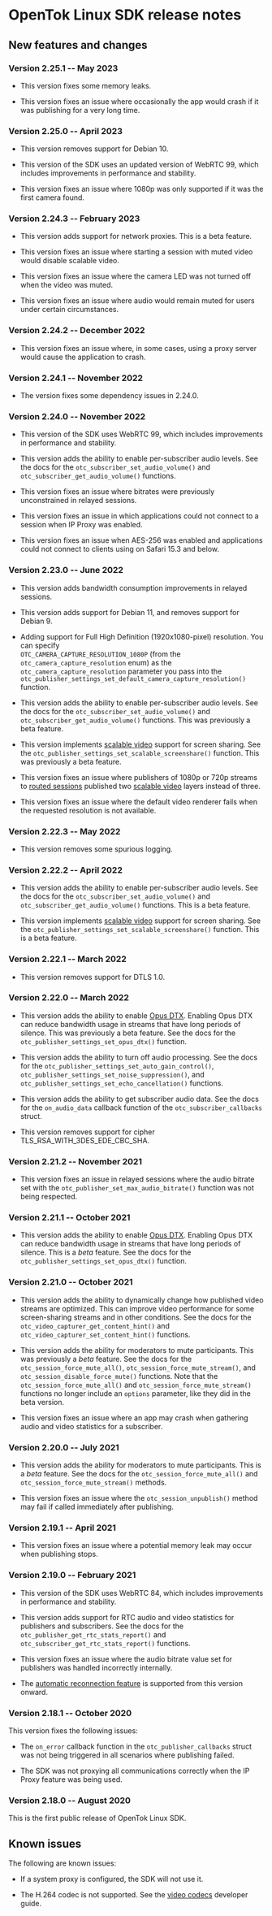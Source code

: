 # OpenTok Linux SDK release notes

## New features and changes

### Version 2.25.1 -- May 2023

* This version fixes some memory leaks.

* This version fixes an issue where occasionally the app would crash if it was publishing for a very 
  long time.  

### Version 2.25.0 -- April 2023

* This version removes support for Debian 10.

* This version of the SDK uses an updated version of WebRTC 99, which includes improvements in performance and stability.

* This version fixes an issue where 1080p was only supported if it was the first camera found.

### Version 2.24.3 -- February 2023

* This version adds support for network proxies. This is a beta feature.

* This version fixes an issue where starting a session with muted video would disable scalable video. 

* This version fixes an issue where the camera LED was not turned off when the video was muted. 

* This version fixes an issue where audio would remain muted for users under certain circumstances.

### Version 2.24.2 -- December 2022

* This version fixes an issue where, in some cases, using a proxy server would cause the application to crash. 

### Version 2.24.1 -- November 2022

* The version fixes some dependency issues in 2.24.0. 

### Version 2.24.0 -- November 2022

* This version of the SDK uses WebRTC 99, which includes improvements in performance and stability.

* This version adds the ability to enable per-subscriber audio levels. See the docs for the 
  `otc_subscriber_set_audio_volume()` and `otc_subscriber_get_audio_volume()` functions.

* This version fixes an issue where bitrates were previously unconstrained in relayed sessions. 

* This version fixes an issue in which applications could not connect to a session when IP Proxy
  was enabled.

* This version fixes an issue when AES-256 was enabled and applications could not connect to
  clients using on Safari 15.3 and below.

### Version 2.23.0 -- June 2022

* This version adds bandwidth consumption improvements in relayed sessions.

* This version adds support for Debian 11, and removes support for Debian 9.

* Adding support for Full High Definition (1920x1080-pixel) resolution. You can specify  
  `OTC_CAMERA_CAPTURE_RESOLUTION_1080P` (from the `otc_camera_capture_resolution` enum) as the
  `otc_camera_capture_resolution` parameter you pass into the `otc_publisher_settings_set_default_camera_capture_resolution()`
  function. 

* This version adds the ability to enable per-subscriber audio levels. See the docs for the 
  `otc_subscriber_set_audio_volume()` and `otc_subscriber_get_audio_volume()` functions.  This was previously a beta feature.

* This version implements [scalable video](https://tokbox.com/developer/guides/scalable-video/) support for screen sharing. 
  See the `otc_publisher_settings_set_scalable_screenshare()` function. This was previously a beta feature.

* This version fixes an issue where publishers of 1080p or 720p streams to
  [routed sessions](https://tokbox.com/developer/guides/create-session/#media-mode)
  published two [scalable video](https://tokbox.com/developer/guides/scalable-video/)
  layers instead of three.

* This version fixes an issue where the default video renderer fails when the requested resolution is not available. 

### Version 2.22.3 -- May 2022

* This version removes some spurious logging. 

### Version 2.22.2 -- April 2022

* This version adds the ability to enable per-subscriber audio levels. See the docs for
  the `otc_subscriber_set_audio_volume()` and `otc_subscriber_get_audio_volume()` functions.  This is a beta feature.

* This version implements [scalable video](https://tokbox.com/developer/guides/scalable-video/) support for 
  screen sharing. See the `otc_publisher_settings_set_scalable_screenshare()` function. This is a beta feature.

### Version 2.22.1 -- March 2022

* This version removes support for DTLS 1.0.

### Version 2.22.0 -- March 2022

* This version adds the ability to enable [Opus DTX](https://datatracker.ietf.org/doc/html/rfc7587#section-3.1.3).
  Enabling Opus DTX can reduce bandwidth usage in streams that have long periods of silence.
  This was previously a beta feature. See the docs for the `otc_publisher_settings_set_opus_dtx()`
  function.

* This version adds the ability to turn off audio processing. See the docs for the
  `otc_publisher_settings_set_auto_gain_control()`, `otc_publisher_settings_set_noise_suppression()`,
  and `otc_publisher_settings_set_echo_cancellation()` functions.

* This version adds the ability to get subscriber audio data. See the docs for
  the `on_audio_data` callback function of the `otc_subscriber_callbacks` struct.

* This version removes support for cipher TLS_RSA_WITH_3DES_EDE_CBC_SHA.

### Version 2.21.2 -- November 2021

* This version fixes an issue in relayed sessions where the audio bitrate set with
  the `otc_publisher_set_max_audio_bitrate()` function was not being respected.

### Version 2.21.1 -- October 2021

* This version adds the ability to enable [Opus DTX](https://datatracker.ietf.org/doc/html/rfc7587#section-3.1.3).
  Enabling Opus DTX can reduce bandwidth usage in streams that have long periods of silence.
  This is a <i>beta</i> feature. See the docs for the `otc_publisher_settings_set_opus_dtx()`
  function.

### Version 2.21.0 -- October 2021

* This version adds the ability to dynamically change how published video streams are optimized.
  This can improve video performance for some screen-sharing streams and in other conditions.
  See the docs for the `otc_video_capturer_get_content_hint()` and `otc_video_capturer_set_content_hint()`
  functions.

* This version adds the ability for moderators to mute participants. This was previously a
  _beta_ feature. See the docs for the `otc_session_force_mute_all()`, `otc_session_force_mute_stream()`,
  and `otc_session_disable_force_mute()` functions. Note that the `otc_session_force_mute_all()` and
  `otc_session_force_mute_stream()` functions no longer include an `options` parameter, like they did
  in the beta version.

* This version fixes an issue where an app may crash when gathering audio and video statistics for a subscriber.

### Version 2.20.0 -- July 2021

* This version adds the ability for moderators to mute participants. This is a *beta*
  feature. See the docs for the `otc_session_force_mute_all()` and `otc_session_force_mute_stream()` methods.

* This version fixes an issue where the `otc_session_unpublish()` method may fail if called immediately after publishing.

### Version 2.19.1 -- April 2021

* This version fixes an issue where a potential memory leak may occur when publishing stops.

### Version 2.19.0 -- February 2021

* This version of the SDK uses WebRTC 84, which includes improvements in performance and stability.

* This version adds support for RTC audio and video statistics for publishers and subscribers.
  See the docs for the  `otc_publisher_get_rtc_stats_report()` and `otc_subscriber_get_rtc_stats_report()`
  functions.

* This version fixes an issue where the audio bitrate value set for publishers was handled incorrectly internally.

* The [automatic reconnection feature](https://tokbox.com/developer/guides/connect-session/linux/#automatic_reconnection)
  is supported from this version onward.

### Version 2.18.1 -- October 2020

This version fixes the following issues:

* The `on_error` callback function in the `otc_publisher_callbacks` struct
  was not being triggered in all scenarios where publishing failed.

* The SDK was not proxying all communications correctly when the IP Proxy feature was being used.

### Version 2.18.0 -- August 2020

This is the first public release of OpenTok Linux SDK.

## Known issues

The following are known issues:

* If a system proxy is configured, the SDK will not use it.

* The H.264 codec is not supported. See the [video codecs](https://tokbox.com/developer/guides/codecs/)
  developer guide.
